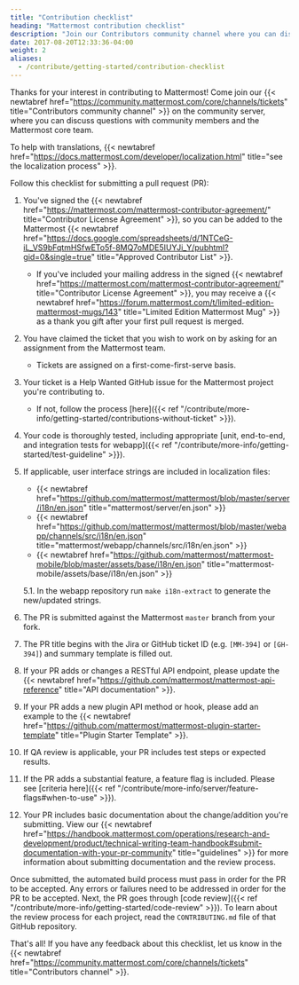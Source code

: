 ```yaml
---
title: "Contribution checklist"
heading: "Mattermost contribution checklist"
description: "Join our Contributors community channel where you can discuss questions with community members and the Mattermost core team."
date: 2017-08-20T12:33:36-04:00
weight: 2
aliases:
  - /contribute/getting-started/contribution-checklist
---
```


Thanks for your interest in contributing to Mattermost! Come join our {{< newtabref href="https://community.mattermost.com/core/channels/tickets" title="Contributors community channel" >}} on the community server, where you can discuss questions with community members and the Mattermost core team.

To help with translations, {{< newtabref href="https://docs.mattermost.com/developer/localization.html" title="see the localization process" >}}.

Follow this checklist for submitting a pull request (PR):

1. You've signed the {{< newtabref href="https://mattermost.com/mattermost-contributor-agreement/" title="Contributor License Agreement" >}}, so you can be added to the Mattermost {{< newtabref href="https://docs.google.com/spreadsheets/d/1NTCeG-iL_VS9bFqtmHSfwETo5f-8MQ7oMDE5IUYJi_Y/pubhtml?gid=0&single=true" title="Approved Contributor List" >}}.
    - If you've included your mailing address in the signed {{< newtabref href="https://mattermost.com/mattermost-contributor-agreement/" title="Contributor License Agreement" >}}, you may receive a {{< newtabref href="https://forum.mattermost.com/t/limited-edition-mattermost-mugs/143" title="Limited Edition Mattermost Mug" >}} as a thank you gift after your first pull request is merged.
2. You have claimed the ticket that you wish to work on by asking for an assignment from the Mattermost team.
   - Tickets are assigned on a first-come-first-serve basis.
3. Your ticket is a Help Wanted GitHub issue for the Mattermost project you're contributing to.
    - If not, follow the process [here]({{< ref "/contribute/more-info/getting-started/contributions-without-ticket" >}}).
5. Your code is thoroughly tested, including appropriate [unit, end-to-end, and integration tests for webapp]({{< ref "/contribute/more-info/getting-started/test-guideline" >}}).
6. If applicable, user interface strings are included in localization files:
    - {{< newtabref href="https://github.com/mattermost/mattermost/blob/master/server/i18n/en.json" title="mattermost/server/en.json" >}}
    - {{< newtabref href="https://github.com/mattermost/mattermost/blob/master/webapp/channels/src/i18n/en.json" title="mattermost/webapp/channels/src/i18n/en.json" >}}
    - {{< newtabref href="https://github.com/mattermost/mattermost-mobile/blob/master/assets/base/i18n/en.json" title="mattermost-mobile/assets/base/i18n/en.json" >}}

    5.1. In the webapp repository run `make i18n-extract` to generate the new/updated strings.
7. The PR is submitted against the Mattermost `master` branch from your fork.
8. The PR title begins with the Jira or GitHub ticket ID (e.g. `[MM-394]` or `[GH-394]`) and summary template is filled out.
9. If your PR adds or changes a RESTful API endpoint, please update the {{< newtabref href="https://github.com/mattermost/mattermost-api-reference" title="API documentation" >}}.
10. If your PR adds a new plugin API method or hook, please add an example to the {{< newtabref href="https://github.com/mattermost/mattermost-plugin-starter-template" title="Plugin Starter Template" >}}.
11. If QA review is applicable, your PR includes test steps or expected results.
12. If the PR adds a substantial feature, a feature flag is included. Please see [criteria here]({{< ref "/contribute/more-info/server/feature-flags#when-to-use" >}}).
13. Your PR includes basic documentation about the change/addition you're submitting. View our {{< newtabref href="https://handbook.mattermost.com/operations/research-and-development/product/technical-writing-team-handbook#submit-documentation-with-your-pr-community" title="guidelines" >}} for more information about submitting documentation and the review process.

Once submitted, the automated build process must pass in order for the PR to be accepted. Any errors or failures need to be addressed in order for the PR to be accepted. Next, the PR goes through [code review]({{< ref "/contribute/more-info/getting-started/code-review" >}}). To learn about the review process for each project, read the `CONTRIBUTING.md` file of that GitHub repository. 

That's all! If you have any feedback about this checklist, let us know in the {{< newtabref href="https://community.mattermost.com/core/channels/tickets" title="Contributors channel" >}}.
